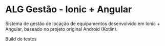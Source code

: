 # ALG Gestão - Ionic + Angular

Sistema de gestão de locação de equipamentos desenvolvido em Ionic + Angular, baseado no projeto original Android (Kotlin).

Build de testes
